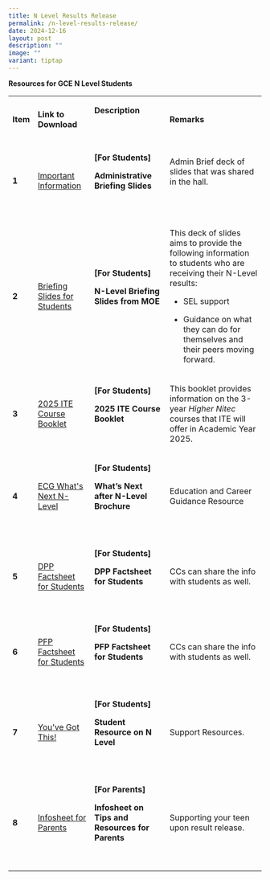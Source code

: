 ```yaml
---
title: N Level Results Release
permalink: /n-level-results-release/
date: 2024-12-16
layout: post
description: ""
image: ""
variant: tiptap
---
```

<p></p>
<p><strong>Resources for GCE N Level Students</strong>
</p>
<table style="minWidth: 100px">
<colgroup>
<col>
<col>
<col>
<col>
</colgroup>
<tbody>
<tr>
<td rowspan="1" colspan="1">
<p><strong>Item</strong>
</p>
</td>
<td rowspan="1" colspan="1">
<p><strong>Link to Download</strong>
</p>
</td>
<td rowspan="1" colspan="1">
<p><strong>Description</strong>
</p>
<p><strong>&nbsp;</strong>
</p>
</td>
<td rowspan="1" colspan="1">
<p><strong>Remarks</strong>
</p>
</td>
</tr>
<tr>
<td rowspan="1" colspan="1">
<p><strong>1</strong>
</p>
</td>
<td rowspan="1" colspan="1">
<p><a href="/files/2024_N_Level_Results_Release___Important_Information.pdf" rel="noopener nofollow" target="_blank">Important Information</a>
</p>
</td>
<td rowspan="1" colspan="1">
<p><strong>[For Students]</strong>
</p>
<p><strong>Administrative Briefing Slides</strong>
</p>
<p></p>
<p><strong>&nbsp;</strong>
</p>
</td>
<td rowspan="1" colspan="1">
<p>Admin Brief deck of slides that was shared in the hall.</p>
<p>&nbsp;</p>
</td>
</tr>
<tr>
<td rowspan="1" colspan="1">
<p><strong>2</strong>
</p>
</td>
<td rowspan="1" colspan="1">
<p><a href="/files/Briefing_Slides_for_Students.pdf" rel="noopener nofollow" target="_blank">Briefing Slides for Students</a>
</p>
</td>
<td rowspan="1" colspan="1">
<p><strong>[For Students]</strong>
</p>
<p><strong>N-Level Briefing Slides from MOE</strong>
</p>
<p><strong>&nbsp;</strong>
</p>
<p></p>
</td>
<td rowspan="1" colspan="1">
<p>This deck of slides aims to provide the following information to students
who are receiving their N-Level results:</p>
<ul data-tight="true" class="tight">
<li>
<p>SEL support</p>
</li>
<li>
<p>Guidance on what they can do for themselves and their peers moving forward.&nbsp;</p>
</li>
</ul>
</td>
</tr>
<tr>
<td rowspan="1" colspan="1">
<p><strong>3</strong>
</p>
</td>
<td rowspan="1" colspan="1">
<p><a href="/files/2025_ITE_Course_Booklet.pdf" rel="noopener nofollow" target="_blank">2025 ITE Course Booklet</a>
</p>
</td>
<td rowspan="1" colspan="1">
<p><strong>[For Students]</strong>
</p>
<p><strong>2025 ITE Course Booklet</strong>
</p>
<p><strong>&nbsp;</strong>
</p>
</td>
<td rowspan="1" colspan="1">
<p>This booklet provides information on the 3-year <em>Higher Nitec </em>courses
that ITE will offer in Academic Year 2025.</p>
</td>
</tr>
<tr>
<td rowspan="1" colspan="1">
<p><strong>4</strong>
</p>
</td>
<td rowspan="1" colspan="1">
<p><a href="/files/ECG_What_s_Next_N_Level.pdf" rel="noopener nofollow" target="_blank">ECG What's Next N-Level</a>
</p>
</td>
<td rowspan="1" colspan="1">
<p><strong>[For Students]</strong>
</p>
<p><strong>What’s Next after N-Level Brochure</strong>
</p>
<p><strong>&nbsp;</strong>
</p>
<p></p>
</td>
<td rowspan="1" colspan="1">
<p>Education and Career Guidance Resource</p>
</td>
</tr>
<tr>
<td rowspan="1" colspan="1">
<p><strong>5</strong>
</p>
</td>
<td rowspan="1" colspan="1">
<p><a href="/files/DPP_Factsheet_for_Students.pdf" rel="noopener nofollow" target="_blank">DPP Factsheet for Students</a>
</p>
</td>
<td rowspan="1" colspan="1">
<p><strong>[For Students]</strong>
</p>
<p><strong>DPP Factsheet for Students</strong>
</p>
<p><strong>&nbsp;</strong>
</p>
<p></p>
</td>
<td rowspan="1" colspan="1">
<p>CCs can share the info with students as well.</p>
</td>
</tr>
<tr>
<td rowspan="1" colspan="1">
<p><strong>6</strong>
</p>
</td>
<td rowspan="1" colspan="1">
<p><a href="/files/PFP_Factsheet_for_Students.pdf" rel="noopener nofollow" target="_blank">PFP Factsheet for Students</a>
</p>
</td>
<td rowspan="1" colspan="1">
<p><strong>[For Students]</strong>
</p>
<p><strong>PFP Factsheet for Students</strong>
</p>
<p><strong>&nbsp;</strong>
</p>
<p></p>
</td>
<td rowspan="1" colspan="1">
<p>CCs can share the info with students as well.</p>
</td>
</tr>
<tr>
<td rowspan="1" colspan="1">
<p><strong>7</strong>
</p>
</td>
<td rowspan="1" colspan="1">
<p><a href="/files/For_students__pdf_.pdf" rel="noopener nofollow" target="_blank">You've Got This!</a>
</p>
</td>
<td rowspan="1" colspan="1">
<p><strong>[For Students]</strong>
</p>
<p><strong>Student Resource on N Level</strong>
</p>
<p><strong>&nbsp;</strong>
</p>
<p></p>
</td>
<td rowspan="1" colspan="1">
<p>Support Resources.</p>
</td>
</tr>
<tr>
<td rowspan="1" colspan="1">
<p><strong>8</strong>
</p>
</td>
<td rowspan="1" colspan="1">
<p><a href="/files/Infosheet_for_Parents.pdf" rel="noopener nofollow" target="_blank">Infosheet for Parents</a>
</p>
</td>
<td rowspan="1" colspan="1">
<p><strong>[For Parents]</strong>
</p>
<p><strong>Infosheet on Tips and Resources for Parents</strong>
</p>
<p><strong>&nbsp;</strong>
</p>
<p></p>
</td>
<td rowspan="1" colspan="1">
<p>Supporting your teen upon result release.</p>
</td>
</tr>
</tbody>
</table>
<p></p>